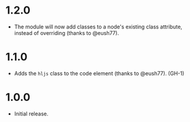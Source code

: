 # 1.2.0

* The module will now add classes to a node's existing class attribute, instead
  of overriding (thanks to @eush77).

# 1.1.0

* Adds the `hljs` class to the code element (thanks to @eush77). (GH-1)

# 1.0.0

* Initial release.
